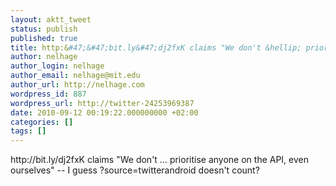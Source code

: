 ```yaml
---
layout: aktt_tweet
status: publish
published: true
title: http:&#47;&#47;bit.ly&#47;dj2fxK claims "We don't &hellip; prioritise...
author: nelhage
author_login: nelhage
author_email: nelhage@mit.edu
author_url: http://nelhage.com
wordpress_id: 887
wordpress_url: http://twitter-24253969387
date: 2010-09-12 00:19:22.000000000 +02:00
categories: []
tags: []
---
```

http:&#47;&#47;bit.ly&#47;dj2fxK claims "We don't &hellip; prioritise anyone on the API, even ourselves" -- I guess ?source=twitterandroid doesn't count?
